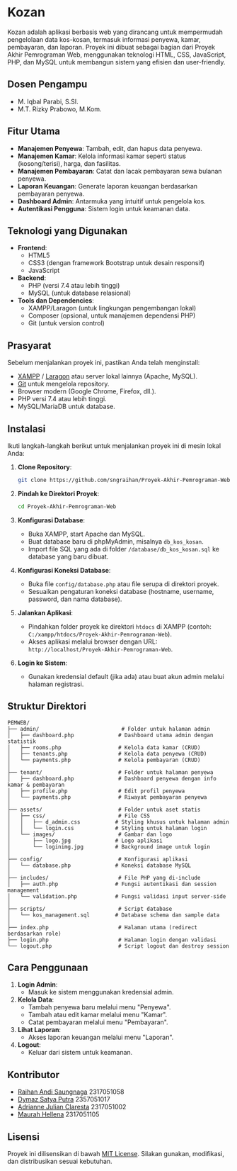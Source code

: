 # Kozan

Kozan adalah aplikasi berbasis web yang dirancang untuk mempermudah pengelolaan data kos-kosan, termasuk informasi penyewa, kamar, pembayaran, dan laporan. Proyek ini dibuat sebagai bagian dari Proyek Akhir Pemrograman Web, menggunakan teknologi HTML, CSS, JavaScript, PHP, dan MySQL untuk membangun sistem yang efisien dan user-friendly.

## Dosen Pengampu
- M. Iqbal Parabi, S.SI.
- M.T. Rizky Prabowo, M.Kom.
  
## Fitur Utama
- **Manajemen Penyewa**: Tambah, edit, dan hapus data penyewa.
- **Manajemen Kamar**: Kelola informasi kamar seperti status (kosong/terisi), harga, dan fasilitas.
- **Manajemen Pembayaran**: Catat dan lacak pembayaran sewa bulanan penyewa.
- **Laporan Keuangan**: Generate laporan keuangan berdasarkan pembayaran penyewa.
- **Dashboard Admin**: Antarmuka yang intuitif untuk pengelola kos.
- **Autentikasi Pengguna**: Sistem login untuk keamanan data.

## Teknologi yang Digunakan
- **Frontend**:
  - HTML5
  - CSS3 (dengan framework Bootstrap untuk desain responsif)
  - JavaScript
- **Backend**:
  - PHP (versi 7.4 atau lebih tinggi)
  - MySQL (untuk database relasional)
- **Tools dan Dependencies**:
  - XAMPP/Laragon (untuk lingkungan pengembangan lokal)
  - Composer (opsional, untuk manajemen dependensi PHP)
  - Git (untuk version control)

## Prasyarat
Sebelum menjalankan proyek ini, pastikan Anda telah menginstall:
- [XAMPP](https://www.apachefriends.org/) / [Laragon](https://laragon.org/) atau server lokal lainnya (Apache, MySQL).
- [Git](https://git-scm.com/) untuk mengelola repository.
- Browser modern (Google Chrome, Firefox, dll.).
- PHP versi 7.4 atau lebih tinggi.
- MySQL/MariaDB untuk database.

## Instalasi
Ikuti langkah-langkah berikut untuk menjalankan proyek ini di mesin lokal Anda:

1. **Clone Repository**:
   ```bash
   git clone https://github.com/sngraihan/Proyek-Akhir-Pemrograman-Web.git
   ```

2. **Pindah ke Direktori Proyek**:
   ```bash
   cd Proyek-Akhir-Pemrograman-Web
   ```

3. **Konfigurasi Database**:
   - Buka XAMPP, start Apache dan MySQL.
   - Buat database baru di phpMyAdmin, misalnya `db_kos_kosan`.
   - Import file SQL yang ada di folder `/database/db_kos_kosan.sql` ke database yang baru dibuat.

4. **Konfigurasi Koneksi Database**:
   - Buka file `config/database.php` atau file serupa di direktori proyek.
   - Sesuaikan pengaturan koneksi database (hostname, username, password, dan nama database).

5. **Jalankan Aplikasi**:
   - Pindahkan folder proyek ke direktori `htdocs` di XAMPP (contoh: `C:/xampp/htdocs/Proyek-Akhir-Pemrograman-Web`).
   - Akses aplikasi melalui browser dengan URL: `http://localhost/Proyek-Akhir-Pemrograman-Web`.

6. **Login ke Sistem**:
   - Gunakan kredensial default (jika ada) atau buat akun admin melalui halaman registrasi.

## Struktur Direktori
```plaintext
PEMWEB/
├── admin/                          # Folder untuk halaman admin
│   ├── dashboard.php              # Dashboard utama admin dengan statistik
│   ├── rooms.php                  # Kelola data kamar (CRUD)
│   ├── tenants.php                # Kelola data penyewa (CRUD)
│   └── payments.php               # Kelola pembayaran (CRUD)
│
├── tenant/                        # Folder untuk halaman penyewa
│   ├── dashboard.php              # Dashboard penyewa dengan info kamar & pembayaran
│   ├── profile.php                # Edit profil penyewa
│   └── payments.php               # Riwayat pembayaran penyewa
│
├── assets/                        # Folder untuk aset statis
│   ├── css/                       # File CSS
│   │   ├── d_admin.css           # Styling khusus untuk halaman admin
│   │   └── login.css             # Styling untuk halaman login
│   └── images/                    # Gambar dan logo
│       ├── logo.jpg              # Logo aplikasi
│       └── loginimg.jpg          # Background image untuk login
│
├── config/                        # Konfigurasi aplikasi
│   └── database.php              # Koneksi database MySQL
│
├── includes/                      # File PHP yang di-include
│   ├── auth.php                  # Fungsi autentikasi dan session management
│   └── validation.php            # Fungsi validasi input server-side
│
├── scripts/                       # Script database
│   └── kos_management.sql        # Database schema dan sample data
│
├── index.php                      # Halaman utama (redirect berdasarkan role)
├── login.php                      # Halaman login dengan validasi
└── logout.php                     # Script logout dan destroy session
```

## Cara Penggunaan
1. **Login Admin**:
   - Masuk ke sistem menggunakan kredensial admin.
2. **Kelola Data**:
   - Tambah penyewa baru melalui menu "Penyewa".
   - Tambah atau edit kamar melalui menu "Kamar".
   - Catat pembayaran melalui menu "Pembayaran".
3. **Lihat Laporan**:
   - Akses laporan keuangan melalui menu "Laporan".
4. **Logout**:
   - Keluar dari sistem untuk keamanan.

## Kontributor
- [Raihan Andi Saungnaga](https://github.com/sngraihan) 2317051058
- [Dymaz Satya Putra](https://github.com/DYmazeh) 2357051017
- [Adrianne Julian Claresta](https://github.com/Idheid) 2317051002
- [Maurah Hellena](https://github.com/Mauraa16) 2317051105

## Lisensi
Proyek ini dilisensikan di bawah [MIT License](LICENSE). Silakan gunakan, modifikasi, dan distribusikan sesuai kebutuhan.
